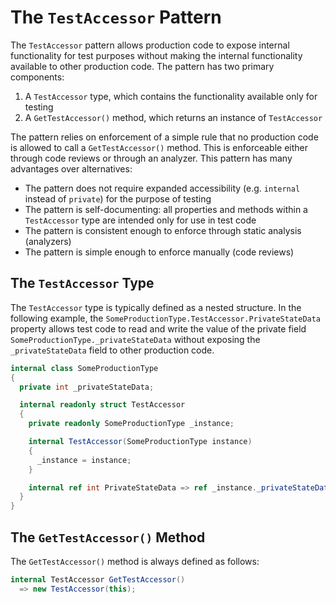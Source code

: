 # The `TestAccessor` Pattern

The `TestAccessor` pattern allows production code to expose internal functionality for test purposes without making the internal functionality available to other production code. The pattern has two primary components:

1. A `TestAccessor` type, which contains the functionality available only for testing
2. A `GetTestAccessor()` method, which returns an instance of `TestAccessor`

The pattern relies on enforcement of a simple rule that no production code is allowed to call a `GetTestAccessor()` method. This is enforceable either through code reviews or through an analyzer. This pattern has many advantages over alternatives:

* The pattern does not require expanded accessibility (e.g. `internal` instead of `private`) for the purpose of testing
* The pattern is self-documenting: all properties and methods within a `TestAccessor` type are intended only for use in test code
* The pattern is consistent enough to enforce through static analysis (analyzers)
* The pattern is simple enough to enforce manually (code reviews)

## The `TestAccessor` Type

The `TestAccessor` type is typically defined as a nested structure. In the following example, the `SomeProductionType.TestAccessor.PrivateStateData` property allows test code to read and write the value of the private field `SomeProductionType._privateStateData` without exposing the `_privateStateData` field to other production code.

```csharp
internal class SomeProductionType
{
  private int _privateStateData;

  internal readonly struct TestAccessor
  {
    private readonly SomeProductionType _instance;

    internal TestAccessor(SomeProductionType instance)
    {
      _instance = instance;
    }

    internal ref int PrivateStateData => ref _instance._privateStateData;
  }
}
```

## The `GetTestAccessor()` Method

The `GetTestAccessor()` method is always defined as follows:

```csharp
internal TestAccessor GetTestAccessor()
  => new TestAccessor(this);
```
